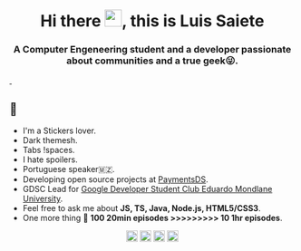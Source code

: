 <h1 align="center">Hi there <img src="https://raw.githubusercontent.com/kaueMarques/kaueMarques/master/hi.gif" width="30px">, this is Luis Saiete</h1>

<h3 align="center">A Computer Engeneering student and a developer passionate about communities and a true geek😜.</h3>

<a href="https://github.com/anuraghazra/github-readme-stats"> <img align="center" src="https://github-readme-stats.vercel.app/api?username=ltsaiete&count_private=true&show_icons=true&theme=omni" alt=""/> </a> <a href="https://github.com/anuraghazra/github-readme-stats"> <img align="center" src="https://github-readme-stats.vercel.app/api/top-langs/?username=ltsaiete&layout=compact&theme=omni&langs_count=9" alt=""/> </a>

## :eyes:
- I'm a Stickers lover.
- Dark themesh.
- Tabs !spaces.
- I hate spoilers.
- Portuguese speaker🇲🇿.
- Developing open source projects at [PaymentsDS](https://github.com/paymentsds).
- GDSC Lead for [Google Developer Student Club Eduardo Mondlane University](https://gdsc.community.dev/eduardo-mondlane-university/).
- Feel free to ask me about **JS, TS, Java, Node.js, HTML5/CSS3**.
- One more thing :eyes: **100 20min episodes >>>>>>>>> 10 1hr episodes**.

<p align="center">
  <a href="https://twitter.com/ltsaiete" target="_blank"><img align="center" src="https://cdn.jsdelivr.net/npm/simple-icons@5.14.0/icons/twitter.svg" alt="ltsaiete" width="20" height="20" /></a>
  <a href="https://www.linkedin.com/in/ltsaiete/" target="_blank"><img align="center" src="https://cdn.jsdelivr.net/npm/simple-icons@5.14.0/icons/linkedin.svg" alt="ltsaiete" width="20" height="20" /></a>
  <a href="https://instagram.com/ltsaiete/" target="_blank"><img align="center" src="https://cdn.jsdelivr.net/npm/simple-icons@5.14.0/icons/instagram.svg" alt="ltsaiete" width="20" height="20" /></a>
  <a href="https://fb.com/ltsaiete/" target="_blank"><img align="center" src="https://cdn.jsdelivr.net/npm/simple-icons@5.14.0/icons/facebook.svg" alt="ltsaiete" width="20" height="20" /></a>
</p>
